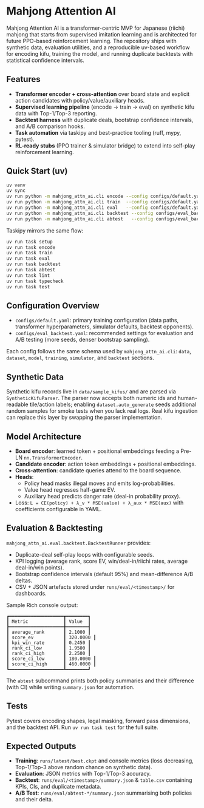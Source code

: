 # Mahjong Attention AI

Mahjong Attention AI is a transformer-centric MVP for Japanese (riichi) mahjong that starts from supervised imitation learning and is architected for future PPO-based reinforcement learning. The repository ships with synthetic data, evaluation utilities, and a reproducible uv-based workflow for encoding kifu, training the model, and running duplicate backtests with statistical confidence intervals.

## Features

- **Transformer encoder + cross-attention** over board state and explicit action candidates with policy/value/auxiliary heads.
- **Supervised learning pipeline** (encode → train → eval) on synthetic kifu data with Top-1/Top-3 reporting.
- **Backtest harness** with duplicate deals, bootstrap confidence intervals, and A/B comparison hooks.
- **Task automation** via taskipy and best-practice tooling (ruff, mypy, pytest).
- **RL-ready stubs** (PPO trainer & simulator bridge) to extend into self-play reinforcement learning.

## Quick Start (uv)

```bash
uv venv
uv sync
uv run python -m mahjong_attn_ai.cli encode --config configs/default.yaml
uv run python -m mahjong_attn_ai.cli train  --config configs/default.yaml
uv run python -m mahjong_attn_ai.cli eval   --config configs/default.yaml --ckpt runs/latest/best.ckpt
uv run python -m mahjong_attn_ai.cli backtest --config configs/eval_backtest.yaml --ckpt runs/latest/best.ckpt
uv run python -m mahjong_attn_ai.cli abtest   --config configs/eval_backtest.yaml --ckpt-a runs/latest/best.ckpt --ckpt-b runs/latest/baseline.ckpt
```

Taskipy mirrors the same flow:

```bash
uv run task setup
uv run task encode
uv run task train
uv run task eval
uv run task backtest
uv run task abtest
uv run task lint
uv run task typecheck
uv run task test
```

## Configuration Overview

- `configs/default.yaml`: primary training configuration (data paths, transformer hyperparameters, simulator defaults, backtest opponents).
- `configs/eval_backtest.yaml`: recommended settings for evaluation and A/B testing (more seeds, denser bootstrap sampling).

Each config follows the same schema used by `mahjong_attn_ai.cli`: `data`, `dataset`, `model`, `training`, `simulator`, and `backtest` sections.

## Synthetic Data

Synthetic kifu records live in `data/sample_kifus/` and are parsed via `SyntheticKifuParser`. The parser now accepts both numeric ids and human-readable tile/action labels; enabling `dataset.auto_generate` seeds additional random samples for smoke tests when you lack real logs. Real kifu ingestion can replace this layer by swapping the parser implementation.

## Model Architecture

- **Board encoder**: learned token + positional embeddings feeding a Pre-LN `nn.TransformerEncoder`.
- **Candidate encoder**: action token embeddings + positional embeddings.
- **Cross-attention**: candidate queries attend to the board sequence.
- **Heads**:
  - Policy head masks illegal moves and emits log-probabilities.
  - Value head regresses half-game EV.
  - Auxiliary head predicts danger rate (deal-in probability proxy).
- Loss: `L = CE(policy) + λ_v * MSE(value) + λ_aux * MSE(aux)` with coefficients configurable in YAML.

## Evaluation & Backtesting

`mahjong_attn_ai.eval.backtest.BacktestRunner` provides:

- Duplicate-deal self-play loops with configurable seeds.
- KPI logging (average rank, score EV, win/deal-in/riichi rates, average deal-in/win points).
- Bootstrap confidence intervals (default 95%) and mean-difference A/B deltas.
- CSV + JSON artefacts stored under `runs/eval/<timestamp>/` for dashboards.

Sample Rich console output:

```
┏━━━━━━━━━━━━━━━━━━━━┳━━━━━━━━┓
┃ Metric             ┃ Value  ┃
┣━━━━━━━━━━━━━━━━━━━━╋━━━━━━━━┫
┃ average_rank       ┃ 2.1000 ┃
┃ score_ev           ┃ 320.0000 ┃
┃ kpi_win_rate       ┃ 0.2450 ┃
┃ rank_ci_low        ┃ 1.9500 ┃
┃ rank_ci_high       ┃ 2.2500 ┃
┃ score_ci_low       ┃ 180.0000 ┃
┃ score_ci_high      ┃ 460.0000 ┃
┗━━━━━━━━━━━━━━━━━━━━┻━━━━━━━━┛
```

The `abtest` subcommand prints both policy summaries and their difference (with CI) while writing `summary.json` for automation.

## Tests

Pytest covers encoding shapes, legal masking, forward pass dimensions, and the backtest API. Run `uv run task test` for the full suite.

## Expected Outputs

- **Training**: `runs/latest/best.ckpt` and console metrics (loss decreasing, Top-1/Top-3 above random chance on synthetic data).
- **Evaluation**: JSON metrics with Top-1/Top-3 accuracy.
- **Backtest**: `runs/eval/<timestamp>/summary.json` & `table.csv` containing KPIs, CIs, and duplicate metadata.
- **A/B Test**: `runs/eval/abtest-*/summary.json` summarising both policies and their delta.
